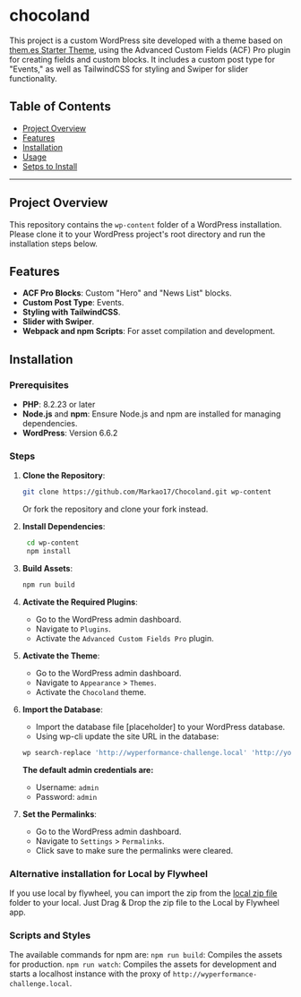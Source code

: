 # chocoland

This project is a custom WordPress site developed with a theme based on [them.es Starter Theme](https://github.com/them-es/starter-fse), using the Advanced Custom Fields (ACF) Pro plugin for creating fields and custom blocks. It includes a custom post type for "Events," as well as TailwindCSS for styling and Swiper for slider functionality.

## Table of Contents
- [Project Overview](#project-overview)
- [Features](#features)
- [Installation](#installation)
- [Usage](#usage)
- [Setps to Install](#steps)

---

## Project Overview
This repository contains the `wp-content` folder of a WordPress installation. Please clone it to your WordPress project's root directory and run the installation steps below.

## Features
- **ACF Pro Blocks**: Custom "Hero" and "News List" blocks.
- **Custom Post Type**: Events.
- **Styling with TailwindCSS**.
- **Slider with Swiper**.
- **Webpack and npm Scripts**: For asset compilation and development.

## Installation

### Prerequisites
- **PHP**: 8.2.23 or later
- **Node.js** and **npm**: Ensure Node.js and npm are installed for managing dependencies.
- **WordPress**: Version 6.6.2

### Steps
1. **Clone the Repository**:
   ```bash
   git clone https://github.com/Markao17/Chocoland.git wp-content
   ```
   Or fork the repository and clone your fork instead.

2. **Install Dependencies**:
   ```bash
    cd wp-content
    npm install
    ```
3. **Build Assets**:
    ```bash
    npm run build
    ```

4. **Activate the Required Plugins**:
    - Go to the WordPress admin dashboard.
    - Navigate to `Plugins`.
    - Activate the `Advanced Custom Fields Pro` plugin.

5. **Activate the Theme**:
    - Go to the WordPress admin dashboard.
    - Navigate to `Appearance` > `Themes`.
    - Activate the `Chocoland` theme.

6. **Import the Database**:
    - Import the database file [placeholder] to your WordPress database.
    - Using wp-cli update the site URL in the database:
    ```bash
    wp search-replace 'http://wyperformance-challenge.local' 'http://your-site-url.local'
    ```

    **The default admin credentials are:**
    - Username: `admin`
    - Password: `admin`

7. **Set the Permalinks**:
    - Go to the WordPress admin dashboard.
    - Navigate to `Settings` > `Permalinks`.
    - Click save to make sure the permalinks were cleared.

### Alternative installation for Local by Flywheel
If you use local by flywheel, you can import the zip from the [local zip file](https://mab.to/t/0KAZnlzCzHK/eu1) folder to your local. Just Drag & Drop the zip file to the Local by Flywheel app.

### Scripts and Styles
The available commands for npm are:
`npm run build`: Compiles the assets for production.
`npm run watch`: Compiles the assets for development and starts a localhost instance with the proxy of `http://wyperformance-challenge.local`.